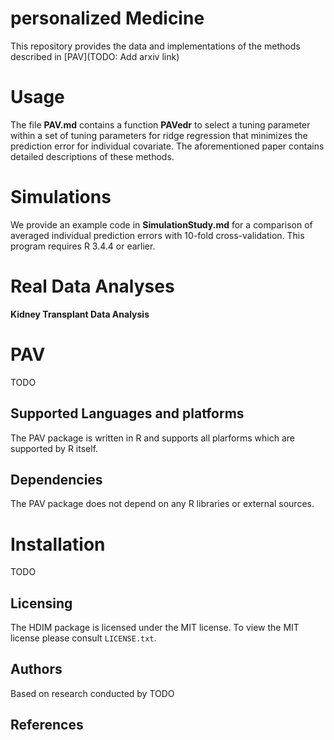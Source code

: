 # personalized Medicine

This repository provides the data and implementations of the methods described in [PAV](TODO: Add arxiv link)

# Usage 

The file **PAV.md** contains a function **PAVedr** to select a tuning parameter within a set of tuning parameters for ridge regression that minimizes the prediction error for individual covariate. The aforementioned paper contains detailed descriptions of these methods.


# Simulations

We provide an example code in **SimulationStudy.md** for a comparison of averaged individual prediction errors with 10-fold cross-validation. This program requires R 3.4.4 or earlier.

# Real Data Analyses

**Kidney Transplant Data Analysis**

# PAV

TODO

## Supported Languages and platforms

The PAV package is written in R and supports all plarforms which are
 supported by R itself.

## Dependencies

The PAV package does not depend on any R libraries or external sources.

# Installation

TODO

## Licensing

The HDIM package is licensed under the MIT license. To
view the MIT license please consult `LICENSE.txt`.

## Authors

Based on research conducted by TODO

## References


